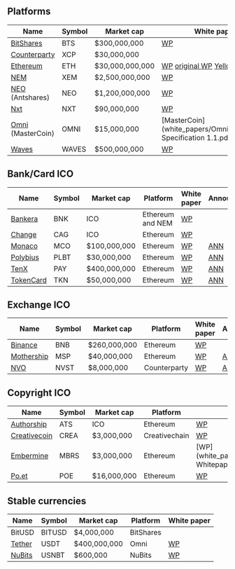 ## Platforms

| Name | Symbol | Market cap | White paper | Announcement |
| - | - | - | - | - |
| [BitShares](https://bitshares.org) | BTS | $300,000,000 | [WP](white_papers/BitShares/bitshares-general.pdf) | [ANN](https://bitcointalk.org/index.php?topic=1949828) |
| [Counterparty](https://counterparty.io) | XCP | $30,000,000 | | |
| [Ethereum](https://www.ethereum.org) | ETH | $30,000,000,000 | [WP](https://github.com/ethereum/wiki/wiki/White-Paper) [original WP](white_papers/Ethereum/Ethereum_white_paper.pdf) [Yellow paper](white_papers/Ethereum/Ethereum_yellow_paper.pdf) | [ANN](https://bitcointalk.org/index.php?topic=428589.0) |
| [NEM](https://nem.io) | XEM | $2,500,000,000 | [WP](white_papers/NEM/NEM_techRef.pdf) | [ANN](https://bitcointalk.org/index.php?topic=654845.0) |
| [NEO](https://neo.org) (Antshares) | NEO | $1,200,000,000 | [WP](https://github.com/neo-project/docs/blob/master/en-us/index.md) | [Antshares](https://bitcointalk.org/index.php?topic=1571738.0) [NEO](https://bitcointalk.org/index.php?topic=2057932.0) |
| [Nxt](https://nxt.org) | NXT | $90,000,000 | [WP](white_papers/Nxt/NxtWhitepaper-v122-rev4.pdf) | [ANN](https://bitcointalk.org/index.php?topic=587007.0) |
| [Omni](http://www.omnilayer.org) (MasterCoin) | OMNI | $15,000,000 | [MasterCoin](white_papers/Omni/MasterCoin Specification 1.1.pdf) [Omni](https://github.com/OmniLayer/spec) | |
| [Waves](https://wavesplatform.com) | WAVES | $500,000,000 | [WP](white_papers/Waves/whitepaper_v0.pdf) | [ANN](https://bitcointalk.org/index.php?topic=1387944.0) |

## Bank/Card ICO

| Name | Symbol | Market cap | Platform | White paper | Announcement |
| - | - | - | - | - | - |
| [Bankera](https://bankera.com) | BNK | ICO | Ethereum and NEM | [WP](white_papers/Bankera/Bankera_whitepaper.pdf) | |
| [Change](https://change-bank.com) | CAG | ICO | Ethereum | [WP](white_papers/Change/Whitepaper.pdf) | |
| [Monaco](https://mona.co) | MCO | $100,000,000 | Ethereum | [WP](white_papers/Monaco/monaco-whitepaper.pdf) | [ANN](https://bitcointalk.org/index.php?topic=1926269.0) |
| [Polybius](https://polybius.io) | PLBT | $30,000,000 | Ethereum | [WP](white_papers/Polybius/tw_en.pdf) | [ANN](https://bitcointalk.org/index.php?topic=1848751.0) |
| [TenX](https://www.tenx.tech) | PAY | $400,000,000 | Ethereum | [WP](white_papers/TenX/tenx_whitepaper_final.pdf) | [ANN](https://bitcointalk.org/index.php?topic=1953612.0) |
| [TokenCard](https://tokencard.io) | TKN | $50,000,000 | Ethereum | [WP](white_papers/TokenCard/tokencard_whitepaper.pdf) | [ANN](https://bitcointalk.org/index.php?topic=1887092.0) |

## Exchange ICO

| Name | Symbol | Market cap | Platform | White paper | Announcement |
| - | - | - | - | - | - |
| [Binance](https://www.binance.com) | BNB | $260,000,000 | Ethereum | [WP](white_papers/Binance/Binance_WhitePaper_en.pdf) | |
| [Mothership](https://mothership.cx) | MSP | $40,000,000 | Ethereum | [WP](white_papers/Mothership/whitepaper.pdf) | [ANN](https://bitcointalk.org/index.php?topic=2003693.0) |
| [NVO](https://nvo.io) | NVST | $8,000,000 | Counterparty | [WP](white_papers/NVO/whitepaper.pdf) | [ANN](https://bitcointalk.org/index.php?topic=1917456.0) |

## Copyright ICO

| Name | Symbol | Market cap | Platform | White paper | Announcement |
| - | - | - | - | - | - |
| [Authorship](http://authorship.com) | ATS | ICO | Ethereum | [WP](white_papers/Authorship/Authorship+White+Paper+Authorship-White-Paper.pdf) | [ANN](https://bitcointalk.org/index.php?topic=2058499.0) |
| [Creativecoin](https://www.creativechain.org) | CREA | $3,000,000 | Creativechain | [WP](white_papers/Creativecoin/Whitepaper-Creativechain-1.2.pdf) | [ANN](https://bitcointalk.org/index.php?topic=1809920.0) |
| [Embermine](https://embermine.com) | MBRS | $3,000,000 | Ethereum | [WP](white_papers/Embermine/Embermine Whitepaper.pdf) | [ANN](https://bitcointalk.org/index.php?topic=1914703) |
| [Po.et](https://po.et) | POE | $16,000,000 | Ethereum | [WP](white_papers/Po.et/whitepaper.pdf) | [ANN](https://bitcointalk.org/index.php?topic=2027214.0) |

## Stable currencies

| Name | Symbol | Market cap | Platform | White paper |
| - | - | - | - | - |
| BitUSD | BITUSD | $4,000,000 | BitShares | |
| [Tether](https://tether.to) | USDT | $400,000,000 | Omni | [WP](white_papers/Tether/TetherWhitePaper.pdf) |
| [NuBits](https://www.nubits.com) | USNBT | $600,000 | NuBits | [WP](white_papers/NuBits/nu-whitepaper-23_sept_2014-en.pdf) |
